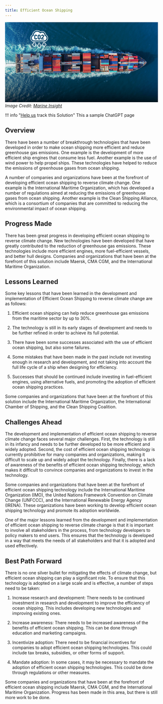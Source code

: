 ```yaml
---
title: Efficient Ocean Shipping
---
```


![Cover Image](../static/img/efficient-ocean-shipping.png)
_Image Credit: [Marine Insight](https://www.marineinsight.com/maritime-law/energy-efficiency-design-index/)_

!!! info "[Help us](../../contribute) track this Solution"
    This a sample ChatGPT page

## Overview

There have been a number of breakthrough technologies that have been developed in order to make ocean shipping more efficient and reduce greenhouse gas emissions. One example is the development of more efficient ship engines that consume less fuel. Another example is the use of wind power to help propel ships. These technologies have helped to reduce the emissions of greenhouse gases from ocean shipping.

A number of companies and organizations have been at the forefront of developing efficient ocean shipping to reverse climate change. One example is the International Maritime Organization, which has developed a number of regulations aimed at reducing the emissions of greenhouse gases from ocean shipping. Another example is the Clean Shipping Alliance, which is a consortium of companies that are committed to reducing the environmental impact of ocean shipping.

## Progress Made

There has been great progress in developing efficient ocean shipping to reverse climate change. New technologies have been developed that have greatly contributed to the reduction of greenhouse gas emissions. These technologies include more efficient engines, more fuel-efficient vessels, and better hull designs. Companies and organizations that have been at the forefront of this solution include Maersk, CMA CGM, and the International Maritime Organization.

## Lessons Learned

Some key lessons that have been learned in the development and implementation of Efficient Ocean Shipping to reverse climate change are as follows:

1. Efficient ocean shipping can help reduce greenhouse gas emissions from the maritime sector by up to 30%.

2. The technology is still in its early stages of development and needs to be further refined in order to achieve its full potential.

3. There have been some successes associated with the use of efficient ocean shipping, but also some failures.

4. Some mistakes that have been made in the past include not investing enough in research and development, and not taking into account the full life cycle of a ship when designing for efficiency.

5. Successes that should be continued include investing in fuel-efficient engines, using alternative fuels, and promoting the adoption of efficient ocean shipping practices.

Some companies and organizations that have been at the forefront of this solution include the International Maritime Organization, the International Chamber of Shipping, and the Clean Shipping Coalition.

## Challenges Ahead

The development and implementation of efficient ocean shipping to reverse climate change faces several major challenges. First, the technology is still in its infancy and needs to be further developed to be more efficient and widely adopted. Second, the cost of efficient ocean shipping technology is currently prohibitive for many companies and organizations, making it difficult to scale up and widely adopt the technology. Finally, there is a lack of awareness of the benefits of efficient ocean shipping technology, which makes it difficult to convince companies and organizations to invest in the technology.

Some companies and organizations that have been at the forefront of efficient ocean shipping technology include the International Maritime Organization (IMO), the United Nations Framework Convention on Climate Change (UNFCCC), and the International Renewable Energy Agency (IRENA). These organizations have been working to develop efficient ocean shipping technology and promote its adoption worldwide.

One of the major lessons learned from the development and implementation of efficient ocean shipping to reverse climate change is that it is important to involve all stakeholders in the process, from technology developers to policy makers to end users. This ensures that the technology is developed in a way that meets the needs of all stakeholders and that it is adopted and used effectively.

## Best Path Forward

There is no one silver bullet for mitigating the effects of climate change, but efficient ocean shipping can play a significant role. To ensure that this technology is adopted on a large scale and is effective, a number of steps need to be taken:

1. Increase research and development: There needs to be continued investment in research and development to improve the efficiency of ocean shipping. This includes developing new technologies and improving existing ones.

2. Increase awareness: There needs to be increased awareness of the benefits of efficient ocean shipping. This can be done through education and marketing campaigns.

3. Incentivize adoption: There need to be financial incentives for companies to adopt efficient ocean shipping technologies. This could include tax breaks, subsidies, or other forms of support.

4. Mandate adoption: In some cases, it may be necessary to mandate the adoption of efficient ocean shipping technologies. This could be done through regulations or other measures.

Some companies and organizations that have been at the forefront of efficient ocean shipping include Maersk, CMA CGM, and the International Maritime Organization. Progress has been made in this area, but there is still more work to be done.
